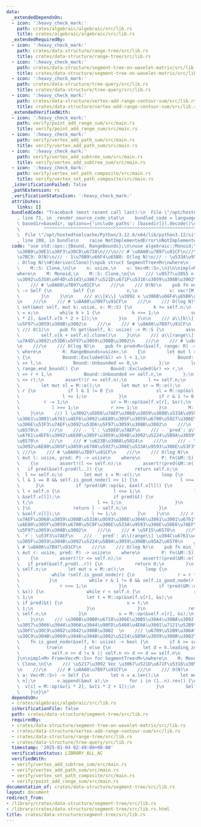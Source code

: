 ```yaml
---
data:
  _extendedDependsOn:
  - icon: ':heavy_check_mark:'
    path: crates/algebraic/algebraic/src/lib.rs
    title: crates/algebraic/algebraic/src/lib.rs
  _extendedRequiredBy:
  - icon: ':heavy_check_mark:'
    path: crates/data-structure/range-tree/src/lib.rs
    title: crates/data-structure/range-tree/src/lib.rs
  - icon: ':heavy_check_mark:'
    path: crates/data-structure/segment-tree-on-wavelet-matrix/src/lib.rs
    title: crates/data-structure/segment-tree-on-wavelet-matrix/src/lib.rs
  - icon: ':heavy_check_mark:'
    path: crates/data-structure/tree-query/src/lib.rs
    title: crates/data-structure/tree-query/src/lib.rs
  - icon: ':heavy_check_mark:'
    path: crates/data-structure/vertex-add-range-contour-sum/src/lib.rs
    title: crates/data-structure/vertex-add-range-contour-sum/src/lib.rs
  _extendedVerifiedWith:
  - icon: ':heavy_check_mark:'
    path: verify/point_add_range_sum/src/main.rs
    title: verify/point_add_range_sum/src/main.rs
  - icon: ':heavy_check_mark:'
    path: verify/vertex_add_path_sum/src/main.rs
    title: verify/vertex_add_path_sum/src/main.rs
  - icon: ':heavy_check_mark:'
    path: verify/vertex_add_subtree_sum/src/main.rs
    title: verify/vertex_add_subtree_sum/src/main.rs
  - icon: ':heavy_check_mark:'
    path: verify/vertex_set_path_composite/src/main.rs
    title: verify/vertex_set_path_composite/src/main.rs
  _isVerificationFailed: false
  _pathExtension: rs
  _verificationStatusIcon: ':heavy_check_mark:'
  attributes:
    links: []
  bundledCode: "Traceback (most recent call last):\n  File \"/opt/hostedtoolcache/Python/3.12.8/x64/lib/python3.12/site-packages/onlinejudge_verify/documentation/build.py\"\
    , line 71, in _render_source_code_stat\n    bundled_code = language.bundle(stat.path,\
    \ basedir=basedir, options={'include_paths': [basedir]}).decode()\n          \
    \         ^^^^^^^^^^^^^^^^^^^^^^^^^^^^^^^^^^^^^^^^^^^^^^^^^^^^^^^^^^^^^^^^^^^^^^^^^^^^^^^^^\n\
    \  File \"/opt/hostedtoolcache/Python/3.12.8/x64/lib/python3.12/site-packages/onlinejudge_verify/languages/rust.py\"\
    , line 288, in bundle\n    raise NotImplementedError\nNotImplementedError\n"
  code: "use std::ops::{Bound, RangeBounds};\n\nuse algebraic::Monoid;\n\n/// \u30BB\
    \u30B0\u30E1\u30F3\u30C8\u6728\n///\n/// # \u8A08\u7B97\u91CF\n///\n/// - \u69CB\
    \u7BC9: O(N)\n/// - 1\u70B9\u66F4\u65B0: O(log N)\n/// - \u533A\u9593\u53D6\u5F97\
    : O(log N)\n#[derive(Clone)]\npub struct SegmentTree<M>\nwhere\n    M: Monoid,\n\
    \    M::S: Clone,\n{\n    n: usize,\n    v: Vec<M::S>,\n}\n\nimpl<M> SegmentTree<M>\n\
    where\n    M: Monoid,\n    M::S: Clone,\n{\n    /// \u9577\u3055 n \u306E\u5217\
    \u3092\u5358\u4F4D\u5143\u3067\u521D\u671F\u5316\u3059\u308B\u3002\n    ///\n\
    \    /// # \u8A08\u7B97\u91CF\n    ///\n    /// O(N)\n    pub fn new(n: usize)\
    \ -> Self {\n        Self {\n            n,\n            v: vec![M::e(); n * 2],\n\
    \        }\n    }\n\n    /// a\\[k\\] \u3092 x \u306B\u66F4\u65B0\u3059\u308B\u3002\
    \n    ///\n    /// # \u8A08\u7B97\u91CF\n    ///\n    /// O(log N)\n    pub fn\
    \ set(&mut self, mut k: usize, x: M::S) {\n        k += self.n;\n        self.v[k]\
    \ = x;\n        while k > 1 {\n            k >>= 1;\n            self.v[k] = M::op(&self.v[k\
    \ * 2], &self.v[k * 2 + 1]);\n        }\n    }\n\n    /// a\\[k\\] \u3092\u53D6\
    \u5F97\u3059\u308B\u3002\n    ///\n    /// # \u8A08\u7B97\u91CF\n    ///\n   \
    \ /// O(1)\n    pub fn get(&self, k: usize) -> M::S {\n        assert!(k < self.n);\n\
    \        self.v[k + self.n].clone()\n    }\n\n    /// a\\[range\\] \u306E\u7DCF\
    \u7A4D\u3092\u53D6\u5F97\u3059\u308B\u3002\n    ///\n    /// # \u8A08\u7B97\u91CF\
    \n    ///\n    /// O(log N)\n    pub fn prod<R>(&self, range: R) -> M::S\n   \
    \ where\n        R: RangeBounds<usize>,\n    {\n        let mut l = match range.start_bound()\
    \ {\n            Bound::Excluded(&l) => l + 1,\n            Bound::Included(&l)\
    \ => l,\n            Bound::Unbounded => 0,\n        };\n        let mut r = match\
    \ range.end_bound() {\n            Bound::Excluded(&r) => r,\n            Bound::Included(&r)\
    \ => r + 1,\n            Bound::Unbounded => self.n,\n        };\n        assert!(l\
    \ <= r);\n        assert!(r <= self.n);\n        l += self.n;\n        r += self.n;\n\
    \        let mut sl = M::e();\n        let mut sr = M::e();\n        while l <\
    \ r {\n            if l & 1 != 0 {\n                sl = M::op(&sl, &self.v[l]);\n\
    \                l += 1;\n            }\n            if r & 1 != 0 {\n       \
    \         r -= 1;\n                sr = M::op(&self.v[r], &sr);\n            }\n\
    \            l >>= 1;\n            r >>= 1;\n        }\n        M::op(&sl, &sr)\n\
    \    }\n\n    /// l \u3092\u5DE6\u7AEF\u3068\u3059\u308B\u533A\u9593\u306E\u3046\
    \u3061\u3001\u6761\u4EF6\u3092\u6E80\u305F\u3059\u6700\u5927\u306E\u533A\u9593\
    \u306E\u53F3\u7AEF\u3092\u53D6\u5F97\u3059\u308B\u3002\n    ///\n    /// # \u5F15\
    \u6570\n    ///\n    /// - `l`: \u5DE6\u7AEF\n    /// - `pred`: a\\[range\\] \u304C\
    \u6761\u4EF6\u3092\u6E80\u305F\u3059\u304B\u3092\u5224\u5B9A\u3059\u308B\u95A2\
    \u6570\n    ///\n    /// # \u623B\u308A\u5024\n    ///\n    /// - \u6761\u4EF6\
    \u3092\u6E80\u305F\u3059\u6700\u5927\u306E\u533A\u9593\u306E\u53F3\u7AEF\n   \
    \ ///\n    /// # \u8A08\u7B97\u91CF\n    ///\n    /// O(log N)\n    pub fn max_right<P>(&self,\
    \ mut l: usize, pred: P) -> usize\n    where\n        P: Fn(&M::S) -> bool,\n\
    \    {\n        assert!(l <= self.n);\n        assert!(pred(&M::e()));\n     \
    \   if pred(&self.prod(l..)) {\n            return self.n;\n        }\n      \
    \  l += self.n;\n        let mut s = M::e();\n        loop {\n            while\
    \ l & 1 == 0 && self.is_good_node(l >> 1) {\n                l >>= 1;\n      \
    \      }\n            if !pred(&M::op(&s, &self.v[l])) {\n                while\
    \ l < self.n {\n                    l <<= 1;\n                    let t = M::op(&s,\
    \ &self.v[l]);\n                    if pred(&t) {\n                        s =\
    \ t;\n                        l += 1;\n                    }\n               \
    \ }\n                return l - self.n;\n            }\n            s = M::op(&s,\
    \ &self.v[l]);\n            l += 1;\n        }\n    }\n\n    /// r \u3092\u53F3\
    \u7AEF\u3068\u3059\u308B\u533A\u9593\u306E\u3046\u3061\u3001\u6761\u4EF6\u3092\
    \u6E80\u305F\u3059\u6700\u5C0F\u306E\u533A\u9593\u306E\u5DE6\u7AEF\u3092\u53D6\
    \u5F97\u3059\u308B\u3002\n    ///\n    /// # \u5F15\u6570\n    ///\n    /// -\
    \ `r`: \u53F3\u7AEF\n    /// - `pred`: a\\[range\\] \u304C\u6761\u4EF6\u3092\u6E80\
    \u305F\u3059\u304B\u3092\u5224\u5B9A\u3059\u308B\u95A2\u6570\n    ///\n    ///\
    \ # \u8A08\u7B97\u91CF\n    ///\n    /// O(log N)\n    pub fn min_left<P>(&self,\
    \ mut r: usize, pred: P) -> usize\n    where\n        P: Fn(&M::S) -> bool,\n\
    \    {\n        assert!(r <= self.n);\n        assert!(pred(&M::e()));\n     \
    \   if pred(&self.prod(..r)) {\n            return 0;\n        }\n        r +=\
    \ self.n;\n        let mut s = M::e();\n        loop {\n            r -= 1;\n\
    \            while !self.is_good_node(r) {\n                r = r * 2 + 1;\n \
    \           }\n            while r & 1 != 0 && self.is_good_node(r >> 1) {\n \
    \               r >>= 1;\n            }\n            if !pred(&M::op(&self.v[r],\
    \ &s)) {\n                while r < self.n {\n                    r = r * 2 +\
    \ 1;\n                    let t = M::op(&self.v[r], &s);\n                   \
    \ if pred(&t) {\n                        s = t;\n                        r -=\
    \ 1;\n                    }\n                }\n                return r + 1 -\
    \ self.n;\n            }\n            s = M::op(&self.v[r], &s);\n        }\n\
    \    }\n\n    /// \u30BB\u30B0\u6728\u306E\u30B5\u30A4\u30BA\u3092 2 \u51AA\u306B\
    \u3057\u3066\u3044\u306A\u3044\u90FD\u5408\u4E0A\u3001\u7121\u52B9\u306A\u30CE\
    \u30FC\u30C9\u3082\u3042\u308B\u3002  \n    /// \u6709\u52B9\u306A\u30CE\u30FC\
    \u30C9\u304B\u3069\u3046\u304B\u3092\u5224\u5B9A\u3059\u308B\u3002\n    #[inline]\n\
    \    fn is_good_node(&self, k: usize) -> bool {\n        if k >= self.n {\n  \
    \          true\n        } else {\n            let d = k.leading_zeros() - self.n.leading_zeros();\n\
    \            self.n >> d != k || self.n >> d << d == self.n\n        }\n    }\n\
    }\n\nimpl<M> From<Vec<M::S>> for SegmentTree<M>\nwhere\n    M: Monoid,\n    M::S:\
    \ Clone,\n{\n    /// \u5217\u3092 Vec \u3067\u521D\u671F\u5316\u3059\u308B\u3002\
    \n    ///\n    /// # \u8A08\u7B97\u91CF\n    ///\n    /// O(N)\n    fn from(mut\
    \ a: Vec<M::S>) -> Self {\n        let n = a.len();\n        let mut v = vec![M::e();\
    \ n];\n        v.append(&mut a);\n        for i in (1..n).rev() {\n          \
    \  v[i] = M::op(&v[i * 2], &v[i * 2 + 1]);\n        }\n        Self { n, v }\n\
    \    }\n}\n"
  dependsOn:
  - crates/algebraic/algebraic/src/lib.rs
  isVerificationFile: false
  path: crates/data-structure/segment-tree/src/lib.rs
  requiredBy:
  - crates/data-structure/segment-tree-on-wavelet-matrix/src/lib.rs
  - crates/data-structure/vertex-add-range-contour-sum/src/lib.rs
  - crates/data-structure/range-tree/src/lib.rs
  - crates/data-structure/tree-query/src/lib.rs
  timestamp: '2025-01-04 02:49:00+00:00'
  verificationStatus: LIBRARY_ALL_AC
  verifiedWith:
  - verify/vertex_add_subtree_sum/src/main.rs
  - verify/vertex_add_path_sum/src/main.rs
  - verify/vertex_set_path_composite/src/main.rs
  - verify/point_add_range_sum/src/main.rs
documentation_of: crates/data-structure/segment-tree/src/lib.rs
layout: document
redirect_from:
- /library/crates/data-structure/segment-tree/src/lib.rs
- /library/crates/data-structure/segment-tree/src/lib.rs.html
title: crates/data-structure/segment-tree/src/lib.rs
---
```

